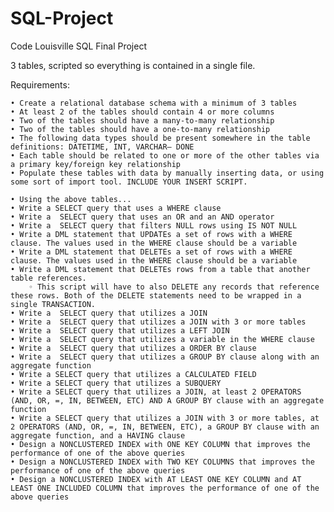 # SQL-Project
Code Louisville SQL Final Project 


3 tables, scripted so everything is contained in a single file.


Requirements: 
      
    • Create a relational database schema with a minimum of 3 tables 
    • At least 2 of the tables should contain 4 or more columns 
    • Two of the tables should have a many-to-many relationship
    • Two of the tables should have a one-to-many relationship
    • The following data types should be present somewhere in the table definitions: DATETIME, INT, VARCHAR— DONE 
    • Each table should be related to one or more of the other tables via a primary key/foreign key relationship 
    • Populate these tables with data by manually inserting data, or using some sort of import tool. INCLUDE YOUR INSERT SCRIPT. 
      
    • Using the above tables... 
    • Write a SELECT query that uses a WHERE clause 
    • Write a  SELECT query that uses an OR and an AND operator 
    • Write a  SELECT query that filters NULL rows using IS NOT NULL 
    • Write a DML statement that UPDATEs a set of rows with a WHERE clause. The values used in the WHERE clause should be a variable 
    • Write a DML statement that DELETEs a set of rows with a WHERE clause. The values used in the WHERE clause should be a variable
    • Write a DML statement that DELETEs rows from a table that another table references. 
        ◦ This script will have to also DELETE any records that reference these rows. Both of the DELETE statements need to be wrapped in a single TRANSACTION. 
    • Write a  SELECT query that utilizes a JOIN 
    • Write a  SELECT query that utilizes a JOIN with 3 or more tables 
    • Write a  SELECT query that utilizes a LEFT JOIN 
    • Write a  SELECT query that utilizes a variable in the WHERE clause 
    • Write a  SELECT query that utilizes a ORDER BY clause 
    • Write a  SELECT query that utilizes a GROUP BY clause along with an aggregate function 
    • Write a SELECT query that utilizes a CALCULATED FIELD
    • Write a SELECT query that utilizes a SUBQUERY 
    • Write a SELECT query that utilizes a JOIN, at least 2 OPERATORS (AND, OR, =, IN, BETWEEN, ETC) AND A GROUP BY clause with an aggregate function 
    • Write a SELECT query that utilizes a JOIN with 3 or more tables, at 2 OPERATORS (AND, OR, =, IN, BETWEEN, ETC), a GROUP BY clause with an aggregate function, and a HAVING clause 
    • Design a NONCLUSTERED INDEX with ONE KEY COLUMN that improves the performance of one of the above queries 
    • Design a NONCLUSTERED INDEX with TWO KEY COLUMNS that improves the performance of one of the above queries
    • Design a NONCLUSTERED INDEX with AT LEAST ONE KEY COLUMN and AT LEAST ONE INCLUDED COLUMN that improves the performance of one of the above queries